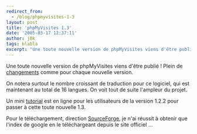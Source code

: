 ```yaml
---
redirect_from:
  - /blog/phpmyvisites-1-3
layout: post
title: 'phpMyVisites 1.3'
date: '2005-03-17 12:37:11'
author: j0k
tags: blabla
excerpt: "Une toute nouvelle version de phpMyVisites viens d'être publié !   Plein de [changements](http://www.phpmyvisites.net/fichiers/changelog) comme pour chaque nouvelle version.  \n  \nOn notera surtout le nombre croissant de traduction pour ce logiciel, qui est maintenant au total de 16 langues. On voit tout de suite l'ampleur du projet.  \n  \n   …"
---
```


Une toute nouvelle version de phpMyVisites viens d'être publié !   Plein de [changements](http://www.phpmyvisites.net/fichiers/changelog) comme pour chaque nouvelle version.

On notera surtout le nombre croissant de traduction pour ce logiciel, qui est maintenant au total de 16 langues. On voit tout de suite l'ampleur du projet.

Un mini [tutorial](http://www.phpmyvisites.net/index.php?part=docs&t=2-4-4-0) est en ligne pour les utilisateurs de la version 1.2.2 pour passer à cette toute nouvelle 1.3.

Pour le téléchargement, direction [SourceForge](http://sourceforge.net/project/showfiles.php?group_id=57836&package_id=53509&release_id=313273), je n'ai réussit à obtenir que l'index de google en le téléchargeant depuis le site officiel ...
